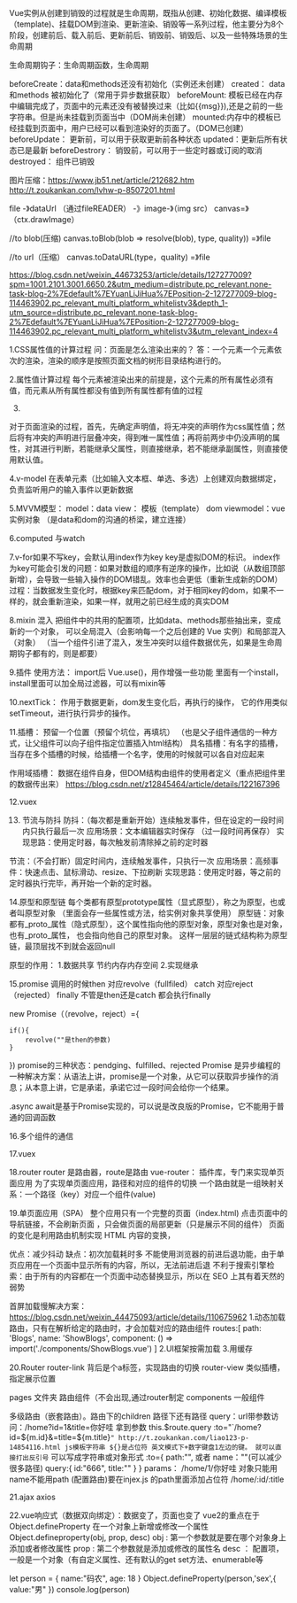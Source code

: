 Vue实例从创建到销毁的过程就是生命周期，既指从创建、初始化数据、编译模板（template)、挂载DOM到渲染、更新渲染、销毁等一系列过程，他主要分为8个阶段，创建前后、载入前后、更新前后、销毁前、销毁后、以及一些特殊场景的生命周期

生命周期钩子：生命周期函数，生命周期

beforeCreate：data和methods还没有初始化（实例还未创建）
created： data和methods 被初始化了（常用于异步数据获取）
beforeMount: 模板已经在内存中编辑完成了，页面中的元素还没有被替换过来（比如{{msg}}),还是之前的一些字符串。但是尚未挂载到页面当中（DOM尚未创建）
mounted:内存中的模板已经挂载到页面中，用户已经可以看到渲染好的页面了。（DOM已创建）
beforeUpdate： 更新前，可以用于获取更新前各种状态
updated：更新后所有状态已是最新
beforeDestrory： 销毁前，可以用于一些定时器或订阅的取消
destroyed： 组件已销毁


图片压缩：https://www.jb51.net/article/212682.htm
http://t.zoukankan.com/lvhw-p-8507201.html

file -》dataUrl  （通过fileREADER）
-》image-》（img src）
canvas=》 （ctx.drawImage）
 
 //to blob(压缩) canvas.toBlob(blob => resolve(blob), type, quality))
 =》file 

 //to url（压缩） canvas.toDataURL(type，quality)
 =》file


https://blog.csdn.net/weixin_44673253/article/details/127277009?spm=1001.2101.3001.6650.2&utm_medium=distribute.pc_relevant.none-task-blog-2%7Edefault%7EYuanLiJiHua%7EPosition-2-127277009-blog-114463902.pc_relevant_multi_platform_whitelistv3&depth_1-utm_source=distribute.pc_relevant.none-task-blog-2%7Edefault%7EYuanLiJiHua%7EPosition-2-127277009-blog-114463902.pc_relevant_multi_platform_whitelistv3&utm_relevant_index=4


1.CSS属性值的计算过程
问：页面是怎么渲染出来的？
答：一个元素一个元素依次的渲染，渲染的顺序是按照页面文档的树形目录结构进行的。

2.属性值计算过程
每个元素被渲染出来的前提是，这个元素的所有属性必须有值，而元素从所有属性都没有值到所有属性都有值的过程

3.
对于页面渲染的过程，首先，先确定声明值，将无冲突的声明作为css属性值；然后将有冲突的声明进行层叠冲突，得到唯一属性值；再将前两步中仍没声明的属性，对其进行判断，若能继承父属性，则直接继承，若不能继承副属性，则直接使用默认值。

4.v-model
在表单元素（比如输入文本框、单选、多选）上创建双向数据绑定，负责监听用户的输入事件以更新数据


5.MVVM模型：
model：data
view： 模板（template）  dom
viewmodel：vue实例对象 （是data和dom的沟通的桥梁，建立连接）

6.computed 与watch

7.v-for如果不写key，会默认用index作为key
key是虚拟DOM的标识。
index作为key可能会引发的问题：如果对数组的顺序有逆序的操作，比如说（从数组顶部新增），会导致一些输入操作的DOM错乱。效率也会更低（重新生成新的DOM）
过程：当数据发生变化时，根据key来匹配dom，对于相同key的dom，如果不一样的，就会重新渲染，如果一样，就用之前已经生成的真实DOM

8.mixin  混入
把组件中的共用的配置项，比如data、methods那些抽出来，变成新的一个对象，
可以全局混入（会影响每一个之后创建的 Vue 实例）和局部混入（对象）
（当一个组件引进了混入，发生冲突时以组件数据优先，如果是生命周期钩子都有的，则是都要）

9.插件
使用方法： import后  Vue.use()，用作增强一些功能
里面有一个install，install里面可以加全局过滤器，可以有mixin等

10.nextTick：
作用于数据更新，dom发生变化后，再执行的操作，
它的作用类似setTimeout，进行执行异步的操作。

11.插槽：
预留一个位置（预留个坑位，再填坑）
（也是父子组件通信的一种方式，让父组件可以向子组件指定位置插入html结构） 
具名插槽：有名字的插槽，当存在多个插槽的时候，给插槽一个名字，使用的时候就可以各自对应起来

作用域插槽：  数据在组件自身，但DOM结构由组件的使用者定义（重点把组件里的数据传出来）
https://blog.csdn.net/z12845464/article/details/122167396

12.vuex


13. 节流与防抖
防抖：（每次都是重新开始）连续触发事件，但在设定的一段时间内只执行最后一次
应用场景：文本编辑器实时保存 （过一段时间再保存）
实现思路：使用定时器，每次触发前清除掉之前的定时器

节流：（不会打断）固定时间内，连续触发事件，只执行一次
应用场景：高频事件：快速点击、鼠标滑动、resize、下拉刷新 
实现思路：使用定时器，等之前的定时器执行完毕，再开始一个新的定时器。


14.原型和原型链
每个类都有原型prototype属性（显式原型），称之为原型，也或者叫原型对象
（里面会存一些属性或方法，给实例对象共享使用）
原型链：对象都有_proto_属性（隐式原型），这个属性指向他的原型对象，原型对象也是对象，也有_proto_属性，
也会指向他自己的原型对象。
这样一层层的链式结构称为原型链，最顶层找不到就会返回null

原型的作用：
1.数据共享 节约内存内存空间
2.实现继承


15.promise
调用的时候then 对应revolve（fullfiled） catch 对应reject（rejected）
finally 不管是then还是catch 都会执行finally

new Promise（（revolve，reject）={

    if(){
        revolve(""是then的参数)
    }

})
promise的三种状态：pendging、fulfilled、rejected
Promise 是异步编程的一种解决方案：从语法上讲，promise是一个对象，从它可以获取异步操作的消息；从本意上讲，它是承诺，承诺它过一段时间会给你一个结果。

.async await是基于Promise实现的，可以说是改良版的Promise，它不能用于普通的回调函数
 

16.多个组件的通信


17.vuex
 
18.router
router 是路由器，route是路由
vue-router： 插件库，专门来实现单页面应用
为了实现单页面应用，路径和对应的组件的切换
一个路由就是一组映射关系：一个路径（key）对应一个组件(value)


19.单页面应用（SPA）
整个应用只有一个完整的页面（index.html)
点击页面中的导航链接，不会刷新页面 ，只会做页面的局部更新（只是展示不同的组件）
页面的变化是利用路由机制实现 HTML 内容的变换，

优点：减少抖动
缺点：初次加载耗时多
不能使用浏览器的前进后退功能，由于单页应用在一个页面中显示所有的内容，所以，无法前进后退
不利于搜索引擎检索：由于所有的内容都在一个页面中动态替换显示，所以在 SEO 上其有着天然的弱势

首屏加载慢解决方案：
https://blog.csdn.net/weixin_44475093/article/details/110675962
1.动态加载路由，只有在解析给定的路由时，才会加载对应的路由组件
routes:[ 
    path: 'Blogs',
    name: 'ShowBlogs',
    component: () => import('./components/ShowBlogs.vue')
]
2.UI框架按需加载
3.用缓存


20.Router
router-link  背后是个a标签，实现路由的切换
router-view 类似插槽，指定展示位置

pages 文件夹 路由组件（不会出现<myComponent></myComponent>,通过router制定
components 一般组件

多级路由（嵌套路由）。路由下的children 路径下还有路径
query：url带参数访问：/home?id=1&title=你好哇
拿到参数  this.$route.query
:to="`/home?id=${m.id}&=title=${m.title}`"
 http://t.zoukankan.com/liao123-p-14854116.html
 js模板字符串
${}是占位符 英文模式下+数字键盘1左边的键。 就可以直接打出反引号` 
可以写成字符串或对象形式
:to={
    path:"", 或者  name：""(可以减少很多路径)
    query:{
        id:"666",
        title:""
    }
}
params： /home/1/你好哇 对象只能用name不能用path
(配置路由)要在injex.js 的path里面添加占位符 /home/:id/:title 


21.ajax axios

22.vue响应式（数据双向绑定）：数据变了，页面也变了
vue2的重点在于Object.defineProperty
在一个对象上新增或修改一个属性
Object.defineproperty(obj, prop, desc)
obj :  第一个参数就是要在哪个对象身上添加或者修改属性
prop : 第二个参数就是添加或修改的属性名
desc ： 配置项，一般是一个对象（有自定义属性、还有默认的get set方法、enumerable等

 let  person = {
        name:"码农",
        age: 18
    }
Object.defineProperty(person,'sex',{
    value:"男"
})
console.log(person)
    























